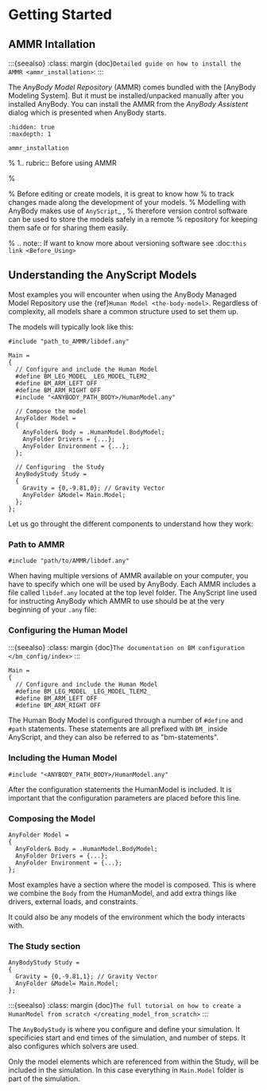 # Getting Started

## AMMR Intallation

:::{seealso}
:class: margin
{doc}`Detailed guide on how to install the AMMR <ammr_installation>`:
:::

The *AnyBody Model Repository* (AMMR) comes bundled with the
[AnyBody Modeling System]. But it must be installed/unpacked manually after you installed AnyBody.
You can install the AMMR from the *AnyBody Assistent* dialog which is presented when AnyBody starts.



```{toctree}
:hidden: true
:maxdepth: 1

ammr_installation
```


% 1.. rubric:: Before using AMMR

%

% Before editing or create models, it is great to know how
% to track changes made along the development of your models.
% Modelling with AnyBody makes use of `AnyScript`_ ,
% therefore version control software can be used to store the models safely in a remote
% repository for keeping them safe or for sharing them easily.

% .. note:: If want to know more about versioning software see :doc:`this link <Before_Using>`

## Understanding the AnyScript Models

Most examples you will encounter when using the AnyBody Managed Model Repository
use the {ref}`Human Model <the-body-model>`. Regardless of complexity, all models share a
common structure used to set them up.

The models will typically look like this:

```AnyScriptDoc
#include "path_to_AMMR/libdef.any"

Main =
{
  // Configure and include the Human Model
  #define BM_LEG_MODEL _LEG_MODEL_TLEM2_
  #define BM_ARM_LEFT OFF
  #define BM_ARM_RIGHT OFF
  #include "<ANYBODY_PATH_BODY>/HumanModel.any"

  // Compose the model
  AnyFolder Model =
  {
    AnyFolder& Body = .HumanModel.BodyModel;
    AnyFolder Drivers = {...};
    AnyFolder Environment = {...};
  };

  // Configuring  the Study
  AnyBodyStudy Study =
  {
    Gravity = {0,-9.81,0}; // Gravity Vector
    AnyFolder &Model= Main.Model;
  };
};
```

Let us go throught the different components to understand how they work:

### Path to AMMR

```AnyScriptDoc
#include "path/to/AMMR/libdef.any"
```

When having multiple versions of AMMR available on your computer, you have to
specify which one will be used by AnyBody. Each AMMR includes a file called `libdef.any`
located at the top level folder. The AnyScript line used for instructing AnyBody
which AMMR to use should be at the very beginning of your `.any` file:

### Configuring the Human Model

:::{seealso}
:class: margin
{doc}`The documentation on BM configuration </bm_config/index>`
:::

```AnyScriptDoc
Main =
{
  // Configure and include the Human Model
  #define BM_LEG_MODEL _LEG_MODEL_TLEM2_
  #define BM_ARM_LEFT OFF
  #define BM_ARM_RIGHT OFF
```

The Human Body Model is configured through a number of `#define` and `#path`
statements. These statements are all prefixed with `BM_` inside AnyScript,
and they can also be referred to as "bm-statements".


### Including the Human Model

```AnyScriptDoc
#include "<ANYBODY_PATH_BODY>/HumanModel.any"
```

After the configuration statements the HumanModel is included. It is important that the configuration
parameters are placed before this line.

### Composing the Model

```AnyScriptDoc
AnyFolder Model =
{
  AnyFolder& Body = .HumanModel.BodyModel;
  AnyFolder Drivers = {...};
  AnyFolder Environment = {...};
};
```

Most examples have a section where the model is composed. This is where we
combine the `Body` from the HumanModel, and add extra things like drivers,
external loads, and constraints.

It could also be any models of the environment which the body interacts with.

### The Study section

```AnyScriptDoc
AnyBodyStudy Study =
{
  Gravity = {0,-9.81,1}; // Gravity Vector
  AnyFolder &Model= Main.Model;
};
```

:::{seealso}
:class: margin
{doc}`The full tutorial on how to create a HumanModel from scratch </creating_model_from_scratch>`
:::


The `AnyBodyStudy` is where you configure and define your simulation. It
specificies start and end times of the simulation, and number of steps. It also
configures which solvers are used.

Only the model elements which are referenced from within the Study, will be included in
the simulation. In this case everything in `Main.Model` folder is part of the simulation.


[anybody modelling system]: https://www.anybodytech.com/software/anybodymodelingsystem/ 
[anyscript]: https://anyscript.org/tutorials/A_Getting_started_anyscript/index.html
[human model]: https://anyscript.org/tutorials/A_Getting_started/lesson1.html
